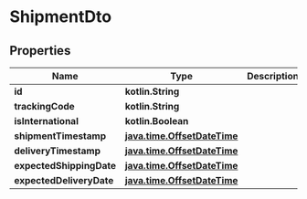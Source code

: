 
# ShipmentDto

## Properties
| Name | Type | Description | Notes |
| ------------ | ------------- | ------------- | ------------- |
| **id** | **kotlin.String** |  |  [optional] |
| **trackingCode** | **kotlin.String** |  |  [optional] |
| **isInternational** | **kotlin.Boolean** |  |  [optional] |
| **shipmentTimestamp** | [**java.time.OffsetDateTime**](java.time.OffsetDateTime.md) |  |  [optional] |
| **deliveryTimestamp** | [**java.time.OffsetDateTime**](java.time.OffsetDateTime.md) |  |  [optional] |
| **expectedShippingDate** | [**java.time.OffsetDateTime**](java.time.OffsetDateTime.md) |  |  [optional] |
| **expectedDeliveryDate** | [**java.time.OffsetDateTime**](java.time.OffsetDateTime.md) |  |  [optional] |



